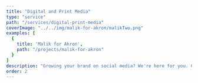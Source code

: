 ```yaml
---
title: "Digital and Print Media"
type: "service"
path: "/services/digital-print-media"
coverImage: "../../img/malik-for-akron/malikTwo.png"
examples: [
  {
    title: 'Malik for Akron',
    path: "/projects/malik-for-akron"
  }
]
description: "Growing your brand on social media? We're here for you. Creating a design that's effective on 10 different screen sizes, in 4 different aspect ratios is something we live for. Going the more traditional path? We love designing for print too! We've worked with clients growing their presence in all sorts of media, and look forward to working with you. Reach out to us for a free consultation on using advertising to grow your business."
order: 2
---
```

